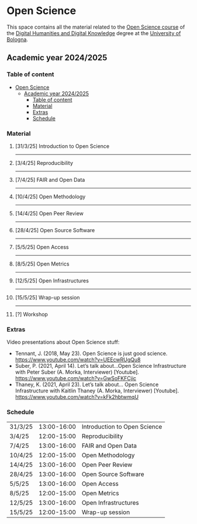 # Open Science

This space contains all the material related to the [Open Science course](https://www.unibo.it/it/didattica/insegnamenti/insegnamento/2024/443753) of the [Digital Humanities and Digital Knowledge](https://corsi.unibo.it/2cycle/DigitalHumanitiesKnowledge) degree at the [University of Bologna](https://www.unibo.it).

## Academic year 2024/2025


### Table of content
- [Open Science](#open-science)
  - [Academic year 2024/2025](#academic-year-20242025)
    - [Table of content](#table-of-content)
    - [Material](#material)
    - [Extras](#extras)
    - [Schedule](#schedule)


### Material

1. [31/3/25] Introduction to Open Science
   <hr></hr>

2. [3/4/25] Reproducibility
   <hr></hr>

3. [7/4/25] FAIR and Open Data
   <hr></hr>

4. [10/4/25] Open Methodology
   <hr></hr>

5. [14/4/25] Open Peer Review
   <hr></hr>

6. [28/4/25] Open Source Software
   <hr></hr>

7. [5/5/25] Open Access
   <hr></hr>

8. [8/5/25] Open Metrics
   <hr></hr>

9. [12/5/25] Open Infrastructures
   <hr></hr>

10. [15/5/25] Wrap-up session 
    <hr></hr>

11. [?] Workshop


### Extras

Video presentations about Open Science stuff:
* Tennant, J. (2018, May 23). Open Science is just good science. https://www.youtube.com/watch?v=UEEcwRUgQu8
* Suber, P. (2021, April 14). Let’s talk about...Open Science Infrastructure with Peter Suber (A. Morka, Interviewer) [Youtube]. https://www.youtube.com/watch?v=GwSoFKFCjic
* Thaney, K. (2021, April 23). Let’s talk about... Open Science Infrastructure with Kaitlin Thaney (A. Morka, Interviewer) [Youtube]. https://www.youtube.com/watch?v=kFk2hbtwmqU


### Schedule

<table>
  <tr><td>31/3/25</td><td>13:00-16:00</td><td>Introduction to Open Science</td></tr>
  <tr><td>3/4/25</td><td>12:00-15:00</td><td>Reproducibility</td></tr>
  <tr><td>7/4/25</td><td>13:00-16:00</td><td>FAIR and Open Data</td></tr>
  <tr><td>10/4/25</td><td>12:00-15:00</td><td>Open Methodology</td></tr>
  <tr><td>14/4/25</td><td>13:00-16:00</td><td>Open Peer Review</td></tr>
  <tr><td>28/4/25</td><td>13:00-16:00</td><td>Open Source Software</td></tr>
  <tr><td>5/5/25</td><td>13:00-16:00</td><td>Open Access</td></tr>
  <tr><td>8/5/25</td><td>12:00-15:00</td><td>Open Metrics</td></tr>
  <tr><td>12/5/25</td><td>13:00-16:00</td><td>Open Infrastructures</td></tr>
  <tr><td>15/5/25</td><td>12:00-15:00</td><td>Wrap-up session</td></tr>
</table>
